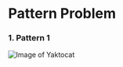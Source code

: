 # Pattern Problem
### 1. Pattern 1
![Image of Yaktocat](https://octodex.github.com/images/yaktocat.png)
